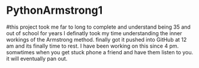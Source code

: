 # PythonArmstrong1

#this project took me far to long to complete and understand being 35 and out of school for years 
I definatly took my time understanding the inner workings of the Armstrong method. finally got it pushed into GitHub at 12 am and its finally time to rest.
I have been working on this since 4 pm. somwtimes when you get stuck phone a friend and have them listen to you. it will eventually pan out.

